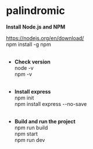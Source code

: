 # palindromic

**Install Node.js and NPM**<br />

https://nodejs.org/en/download/<br />
npm install -g npm<br /><br />

- **Check version**<br />
node -v<br />
npm -v<br /><br />

- **Install express**<br />
npm init<br />
npm install express --no-save<br /><br />

- **Build and run the project**<br />
npm run build<br />
npm start<br />
npm run dev<br />
